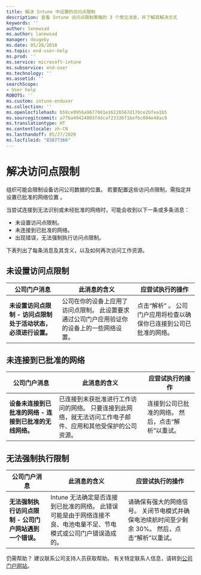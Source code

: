 ```yaml
---
title: 解决 Intune 中设置的访问点限制
description: 查看 Intune 访问点限制策略的 3 个常见消息，并了解其解决方式
keywords: ''
author: lenewsad
ms.author: lanewsad
manager: dougeby
ms.date: 05/28/2018
ms.topic: end-user-help
ms.prod: ''
ms.service: microsoft-intune
ms.subservice: end-user
ms.technology: ''
ms.assetid: ''
searchScope:
- User help
ROBOTS: ''
ms.custom: intune-enduser
ms.collection: ''
ms.openlocfilehash: b58ce9956a96779d1e16226567d170ce2bfea1b5
ms.sourcegitcommit: a77ba49424803fddcaf23326f1befbc004e48ac9
ms.translationtype: HT
ms.contentlocale: zh-CN
ms.lasthandoff: 05/27/2020
ms.locfileid: "83877366"
---
```

# <a name="resolve-access-point-restrictions"></a>解决访问点限制

组织可能会限制设备访问公司数据的位置。
若要配置这些访问点限制，需指定并设置已批准的网络位置  。  

当尝试连接到无法识别或未经批准的网络时，可能会收到以下一条或多条消息：

* 未设置访问点限制。
* 未连接到已批准的网络。
* 出现错误，无法强制执行访问点限制。

 下表列出了每条消息及其含义，以及如何再次访问工作资源。

## <a name="access-point-restrictions-not-set-up"></a>未设置访问点限制  
| 公司门户消息 | 此消息的含义 | 应尝试执行的操作                                                               
|------------------------|--------------------------|--------------------------|
| **未设置访问点限制 - 访问点限制处于活动状态，必须进行设置。** | 公司在你的设备上应用了访问点限制。 此设置要求通过公司门户应用验证你的设备上的一些网络设置。 | 点击“解析”  。 公司门户应用将检查以确保你已连接到公司已批准的网络。 |

## <a name="not-connected-to-an-approved-network"></a>未连接到已批准的网络  

| 公司门户消息 | 此消息的含义 | 应尝试执行的操作                                                                   
|------------------------|-----------------------------------|--------------------------|
| **设备未连接到已批准的网络 - 连接到已批准的无线网络。** | 已连接到未获批准进行工作访问的网络。 只要连接到此网络，就无法访问工作电子邮件、应用和其他受保护的公司资源。 | 连接到公司已批准的网络。  然后，点击“解析”以重试。 |

## <a name="restrictions-couldnt-be-enforced"></a>无法强制执行限制  

| 公司门户消息 | 此消息的含义 | 应尝试执行的操作                                                                      
|------------------------|-----------------------------------|--------------------------|
| **无法强制执行访问点限制 - 公司门户网站遇到一个错误。** | Intune 无法确定是否连接到已批准的网络。 此错误可能是由于网络连接不良、电池电量不足、节电模式或公司门户错误造成的。 | 请确保有强大的网络信号。 关闭节电模式并确保电池续航时间至少剩余 30%。  然后，点击“解析”以重试。 

仍需帮助？ 建议联系公司支持人员获取帮助。 有关特定联系人信息，请转到[公司门户网站](https://portal.manage.microsoft.com/#HelpDeskDialog)。
